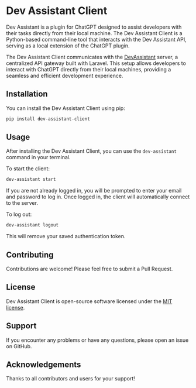 # Dev Assistant Client

Dev Assistant is a plugin for ChatGPT designed to assist developers with their tasks directly from their local machine. The Dev Assistant Client is a Python-based command-line tool that interacts with the Dev Assistant API, serving as a local extension of the ChatGPT plugin.

The Dev Assistant Client communicates with the [DevAssistant](https://devassistant.tonet.dev) server, a centralized API gateway built with Laravel. This setup allows developers to interact with ChatGPT directly from their local machines, providing a seamless and efficient development experience.

## Installation

You can install the Dev Assistant Client using pip:

```bash
pip install dev-assistant-client
```

## Usage

After installing the Dev Assistant Client, you can use the `dev-assistant` command in your terminal.

To start the client:

```bash
dev-assistant start
```

If you are not already logged in, you will be prompted to enter your email and password to log in. Once logged in, the client will automatically connect to the server.

To log out:

```bash
dev-assistant logout
```

This will remove your saved authentication token.

## Contributing

Contributions are welcome! Please feel free to submit a Pull Request.

## License
Dev Assistant Client is open-source software licensed under the [MIT license](LICENSE).

## Support

If you encounter any problems or have any questions, please open an issue on GitHub.

## Acknowledgements

Thanks to all contributors and users for your support!
